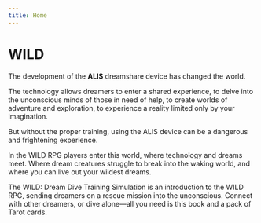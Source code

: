 ```yaml
---
title: Home
---
```


# WILD

The development of the **ALIS** dreamshare device has changed the world.

The technology allows dreamers to enter a shared experience, to delve into the unconscious minds of those in need of help, to create worlds of adventure and exploration, to experience a reality limited only by your imagination.

But without the proper training, using the ALIS device can be a dangerous and frightening experience.

In the WILD RPG players enter this world, where technology and dreams meet. Where dream creatures struggle to break into the waking world, and where you can live out your wildest dreams.

The WILD: Dream Dive Training Simulation is an introduction to the WILD RPG, sending dreamers on a rescue mission into the unconscious. Connect with other dreamers, or dive alone—all you need is this book and a pack of Tarot cards.
